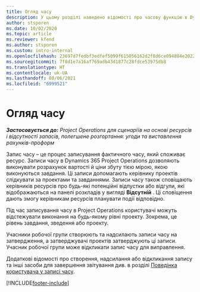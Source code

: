 ```yaml
---
title: Огляд часу
description: У цьому розділі наведено відомості про часову функцію в Dynamics 365 Project Operations.
author: stsporen
ms.date: 10/02/2020
ms.topic: article
ms.reviewer: kfend
ms.author: stsporen
ms.custom: intro-internal
ms.openlocfilehash: 23697d7fedbf3edfef5099f615056162d2f8d6ce094884e20229123c17006311
ms.sourcegitcommit: 7f8d1e7a16af769adb43d1877c28fdce53975db8
ms.translationtype: HT
ms.contentlocale: uk-UA
ms.lasthandoff: 08/06/2021
ms.locfileid: "6999521"
---
```

# <a name="time-overview"></a>Огляд часу

_**Застосовується до:** Project Operations для сценаріїв на основі ресурсів і відсутності запасів, полегшене розгортання: угоди та виставлення рахунків-проформ_

Запис часу – це процес записування фактичного часу, який споживає ресурс. Записи часу в Dynamics 365 Project Operations дозволяють виконувати розрахунок вартості й ціни збуту тією мірою, якою виконуються завдання. Ці записи допомагають керівнику проектів слідкувати за проектами та завданнями. Записи часу також сповіщають керівників ресурсів про будь-які потенційні відпустки або відгули, які відображаються на панелі розкладів у вигляді **Відсутній** . Ці сповіщення дають змогу керівникам ресурсів планувати події відповідно.

Під час записування часу в Project Operations користувачі можуть відстежувати виконання на будь-якому рівні проекту. Зокрема, це рівень завдання, зведення або проекту.

Учасники робочої групи створюють та надсилають записи часу на затвердження, а затверджувачі проектів затверджують ці записи. Учасник робочої групи може відкликати запис часу для виправлення.

Додаткові відомості про створення, надсилання або відкликання запису та інші засоби для завершення звітування див. в розділі [Поведінка користувача у записі часу](ui-behavior-time.md).



[!INCLUDE[footer-include](../includes/footer-banner.md)]